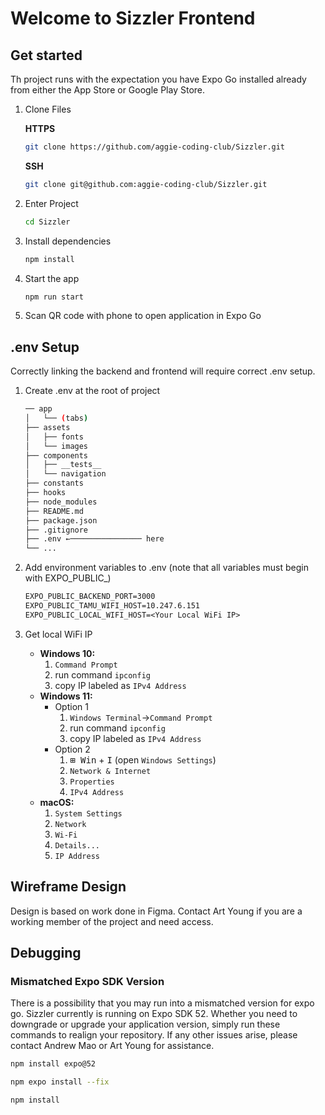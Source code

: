 # Welcome to Sizzler Frontend

## Get started

Th project runs with the expectation you have Expo Go installed already from either the App Store or Google Play Store.

1. Clone Files

   **HTTPS**

   ```bash
   git clone https://github.com/aggie-coding-club/Sizzler.git
   ```

   **SSH**

   ```bash
   git clone git@github.com:aggie-coding-club/Sizzler.git
   ```

2. Enter Project

   ```bash
   cd Sizzler
   ```

3. Install dependencies

   ```bash
   npm install
   ```

4. Start the app

   ```bash
   npm run start
   ```

5. Scan QR code with phone to open application in Expo Go

## .env Setup

Correctly linking the backend and frontend will require correct .env setup.

1. Create .env at the root of project

   ```bash
   ── app
   │   └── (tabs)
   ├── assets
   │   ├── fonts
   │   └── images
   ├── components
   │   ├── __tests__
   │   └── navigation
   ├── constants
   ├── hooks
   ├── node_modules
   ├── README.md
   ├── package.json
   ├── .gitignore
   ├── .env ←──────────────── here
   └── ...
   ```

2. Add environment variables to .env (note that all variables must begin with EXPO_PUBLIC_)

   ```txt
   EXPO_PUBLIC_BACKEND_PORT=3000
   EXPO_PUBLIC_TAMU_WIFI_HOST=10.247.6.151
   EXPO_PUBLIC_LOCAL_WIFI_HOST=<Your Local WiFi IP>
   ```

3. Get local WiFi IP

   - **Windows 10:**
     1. `Command Prompt`
     2. run command `ipconfig`
     3. copy IP labeled as `IPv4 Address`
   - **Windows 11:**
     - Option 1
       1. `Windows Terminal`→`Command Prompt`
       2. run command `ipconfig`
       3. copy IP labeled as `IPv4 Address`
     - Option 2
       1. <kbd>⊞ Win</kbd> + <kbd>I</kbd> (open `Windows Settings`)
       2. `Network & Internet`
       3. `Properties`
       4. `IPv4 Address`
   - **macOS:**
     1. `System Settings`
     2. `Network`
     3. `Wi-Fi`
     4. `Details...`
     5. `IP Address`

## Wireframe Design

Design is based on work done in Figma. Contact Art Young if you are a working member of the project and need access.

## Debugging

### Mismatched Expo SDK Version

There is a possibility that you may run into a mismatched version for expo go. Sizzler currently is running on Expo SDK 52. Whether you need to downgrade or upgrade your application version, simply run these commands to realign your repository. If any other issues arise, please contact Andrew Mao or Art Young for assistance.

```bash
npm install expo@52
```

```bash
npm expo install --fix
```

```bash
npm install
```
